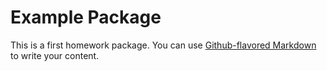 # Example Package

This is a first homework package. You can use
[Github-flavored Markdown](https://guides.github.com/features/mastering-markdown/)
to write your content.

